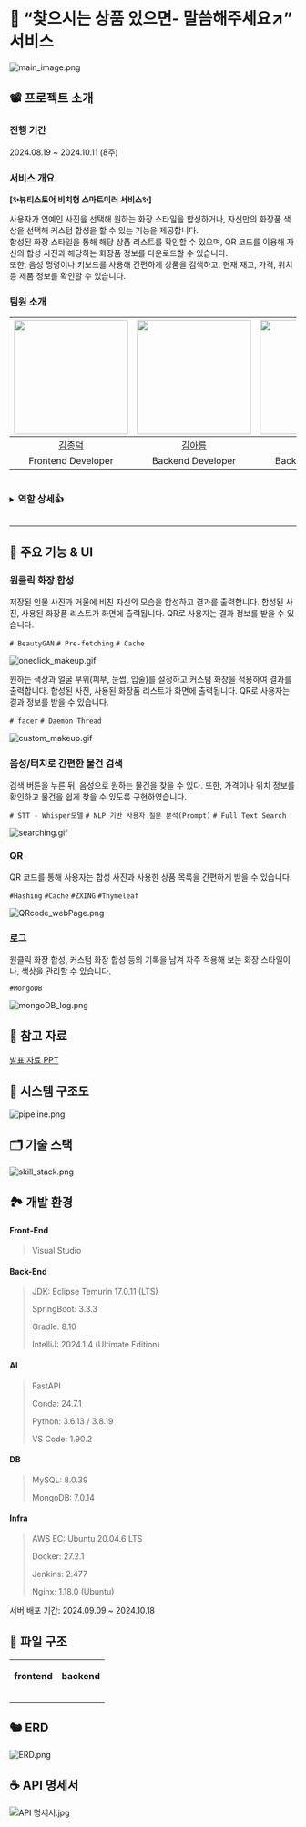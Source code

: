 # 💄 “찾으시는 상품 있으면- 말씀해주세요↗” 서비스

![main_image.png](./image/main_image.png)

## 📽️ **프로젝트 소개**

### **진행 기간**

2024.08.19 ~ 2024.10.11 (8주)

### **서비스 개요**

**[✨뷰티스토어 비치형 스마트미러 서비스✨]**

사용자가 연예인 사진을 선택해 원하는 화장 스타일을 합성하거나, 자신만의 화장품 색상을 선택해 커스텀 합성을 할 수 있는 기능을 제공합니다.   
합성된 화장 스타일을 통해 해당 상품 리스트를 확인할 수 있으며, QR 코드를 이용해 자신의 합성 사진과 해당하는 화장품 정보를 다운로드할 수 있습니다.   
또한, 음성 명령이나 키보드를 사용해 간편하게 상품을 검색하고, 현재 재고, 가격, 위치 등 제품 정보를 확인할 수 있습니다.

### 팀원 소개

|<img src="https://github.com/Kimjongdeok11.png" width="200">|<img src="https://github.com/aa001R.png" width="200">|<img src="https://github.com/simple0710.png" width="200">|<img src="https://github.com/heymin2.png" width="200">|<img src="https://github.com/sook000.png" width="200">|
 |:-:|:-:|:-:|:-:|:-:|
|[김종덕](https://github.com/Kimjongdeok11)|[김아름](https://github.com/aa001R)|[김찬민](https://github.com/simple0710)|[신혜민](https://github.com/heymin2)|[안치숙](https://github.com/sook000)|
|Frontend Developer|Backend Developer|Backend Developer|Frontend Developer|Backend Developer|

<details>
<summary><h3 style="display: inline-block;">역할 상세👍</h3></summary>
<div markdown="1">
<div class="team-member"> 
<h4>김종덕</h4>
<ul>
    <li>역할: 팀장, 프론트엔드 개발</li>
    <li>담당</li>
        <ul>
            <li>FE</li>
            <li>팀장</li>
        </ul>
</ul>
</div>
<div class="team-member"> 
<h4>김아름</h4>
<ul>
    <li>역할: 백엔드 개발</li>
    <li>담당</li>
        <ul>
            <li>DB 설계 및 구현</li>
            <li>Spring WebFlux를 이용하여 외부 API와 DB 조회 시 비동기&논블록킹 구조 적용</li>
            <li>Pre-fetching 및 Redis Cache를 이용하여 응답 성능 향상</li>
            <li>Full Text Search를 이용하여 DB 조회 성능 향상</li>
            <li>STT 및 사용자 질문 분석을 통해 검색할 화장품명 추출 프롬프트 작성
                <ul>
                    <li>ex) “내가 찾는 건 상큼 민트 반짝 립이야”<br/>
                    정확한 상품명(”상큼 민트 반짝 립”) 추출</li>
                </ul>
            </li>
            <li>Thyeleaf와 ZXing를 통한 QR 및 웹페이지 생성</li>
            <li>화장 스타일/커스텀 목록 조회 및 합성 결과 응답 API 구현</li>
            <li>(음성) 검색 결과 조회 및 상세 정보 조회 API 구현</li>
        </ul>
</ul>
</div>
<div class="team-member"> 
<h4>김찬민</h4>
<ul>
    <li>역할: 인프라, 데이터 수집</li>
    <li>담당</li>
        <ul>
            <li>DB 설계</li>
            <li>Jenkins를 이용한 CI/CD 파이프 라인 자동화 기능 구현</li>
            <li>Nginx를 통한 리버스 프록시 설정 기능 구현</li>
            <li>SonarQube를 활용한 코드 품질 검사 및 정적 분석 프로세스 구축</li>
            <li>nGrinder를 이용한 시스템 성능 및 부하 테스트 환경 구현</li>
            <li>Blue-Green 배포 방식을 적용한 무중단 배포 기능 구현</li>
            <li>Selenium을 이용한 데이터 수집</li>
        </ul>
</ul>
</div>
<div class="team-member"> 
<h4>신혜민</h4>
<ul>
    <li>역할: 프론트엔드 개발</li>
    <li>담당</li>
        <ul>
            <li>UI 개발</li>
            <li>검색 기능 개발
                <ul>
                    <li>음성 녹음</li>
                    <li>화상 키보드</li>
                </ul>
            </li>
        </ul>
</ul>
</div>
<div class="team-member"> 
<h4>안치숙</h4>
<ul>
    <li>역할: AI, 백엔드 개발</li>
    <li>담당</li>
        <ul>
            <li>DB 설계</li>
            <li>dlib을 이용하여 얼굴 탐지, 정렬 등 이미지 전처리</li>
            <li>BeautyGAN을 이용하여 사용자 사진과 화장 스타일 사진을 합성해 해당 화장 스타일을 적용한 사용자 사진 생성</li>
            <li>Facer의 Face Parsing을 이용하여 사용자 사진에 원하는 색깔을 지정해 피부, 눈썹, 입술 색깔 변경</li>
            <li>fastapi를 이용하여 원클릭 합성과 커스텀 합성 API 구현</li>
            <li>입력 이미지 해시 값을 이용해 fase parser 관련 파일(얼굴 segmentation 맵, 타임스탬프, 이미지 크롭 정보) 생성해 응답 속도 향상</li>
            <li>데몬 스레드로 캐싱 위해 저장했던 파일 주기적으로 검사해 만료된 파일 삭제</li>
            <li>MongoDB를 이용한 로그 생성</li>
        </ul>
</ul>
</div>
</div>>
</details>


****


## 📱 주요 기능 & UI

### 원클릭 화장 합성

저장된 인물 사진과 거울에 비친 자신의 모습을 합성하고 결과를 출력합니다. 합성된 사진, 사용된 화장품 리스트가 화면에 출력됩니다. QR로 사용자는 결과 정보를 받을 수 있습니다.

`# BeautyGAN`  `# Pre-fetching` `# Cache`

![oneclick_makeup.gif](./image/oneclick_makeup.gif)

원하는 색상과 얼굴 부위(피부, 눈썹, 입술)를 설정하고 커스텀 화장을 적용하여 결과를 출력합니다. 합성된 사진, 사용된 화장품 리스트가 화면에 출력됩니다. QR로 사용자는 결과 정보를 받을 수 있습니다.

`# facer` `# Daemon Thread`

![custom_makeup.gif](./image/custom_makeup.gif)

### 음성/터치로 간편한 물건 검색

검색 버튼을 누른 뒤, 음성으로 원하는 물건을 찾을 수 있다. 또한, 가격이나 위치 정보를 확인하고 물건을 쉽게 찾을 수 있도록 구현하였습니다.

`# STT - Whisper모델` `# NLP 기반 사용자 질문 분석(Prompt)`  `# Full Text Search`

![searching.gif](./image/searching.gif)

### QR

QR 코드를 통해 사용자는 합성 사진과 사용한 상품 목록을 간편하게 받을 수 있습니다.

`#Hashing` `#Cache` `#ZXING` `#Thymeleaf`

![QRcode_webPage.png](./image/QRcode_webPage.png)

### 로그

원클릭 화장 합성, 커스텀 화장 합성 등의 기록을 남겨 자주 적용해 보는 화장 스타일이나, 색상을 관리할 수 있습니다.

`#MongoDB`

![mongoDB_log.png](./image/mongoDB_log.png)


## 📖 참고 자료

[발표 자료 PPT](./발표자료.pdf)


## 🔀 시스템 구조도

![pipeline.png](./image/pipeline.png)

## 🗂️ 기술 스택

![skill_stack.png](./image/skill_stack.png)

## 🏞️ 개발 환경

#### **Front-End**

> Visual Studio
>

#### **Back-End**

> JDK: Eclipse Temurin 17.0.11 (LTS)
>
>
> SpringBoot: 3.3.3
>
> Gradle: 8.10
>
> IntelliJ: 2024.1.4 (Ultimate Edition)
>

#### **AI**

> FastAPI
>
>
> Conda: 24.7.1
>
> Python: 3.6.13 / 3.8.19
>
> VS Code: 1.90.2
>

#### **DB**

> MySQL: 8.0.39
>
>
> MongoDB: 7.0.14
>

#### **Infra**

> AWS EC: Ubuntu 20.04.6 LTS
>
>
> Docker: 27.2.1
>
> Jenkins: 2.477
>
> Nginx: 1.18.0 (Ubuntu)
>
서버 배포 기간: 2024.09.09 ~ 2024.10.18

## 📂 파일 구조

<table>
<tr>
<td>
<div>
<p style="font-weight: bold">frontend</p>

```bash
```
</div>
</td>
<td>
<div>
<p style="font-weight: bold">backend</p>

```bash
```
</div>
</td>
</tr>
</table>


## 🐿️ ERD

![ERD.png](./image/ERD.png)

## ☕ API 명세서

![API 명세서.jpg](./image/API_명세서.jpg)


